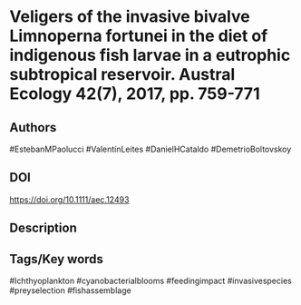 # Veligers of the invasive bivalve Limnoperna fortunei in the diet of indigenous fish larvae in a eutrophic subtropical reservoir. Austral Ecology 42(7), 2017, pp. 759-771
## Authors
#EstebanMPaolucci #ValentínLeites #DanielHCataldo #DemetrioBoltovskoy 
## DOI
 https://doi.org/10.1111/aec.12493
## Description

## Tags/Key words
#Ichthyoplankton #cyanobacterialblooms #feedingimpact #invasivespecies #preyselection #fishassemblage 